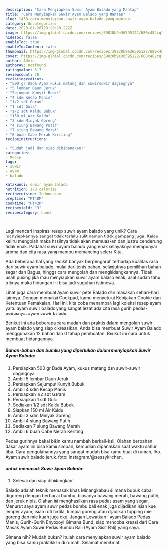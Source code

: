 ```yaml
---
description: "Cara Menyiapkan Suwir Ayam Balado yang Mantap"
title: "Cara Menyiapkan Suwir Ayam Balado yang Mantap"
slug: 1433-cara-menyiapkan-suwir-ayam-balado-yang-mantap
category: Uncategorized
date: 2023-01-26T23:28:20.222Z
image: https://img-global.cpcdn.com/recipes/39820b9e36595122/680x482cq70/suwir-ayam-balado-foto-resep-utama.jpg
hideToc: false
enableToc: true
enableTocContent: false
thumbnail: https://img-global.cpcdn.com/recipes/39820b9e36595122/680x482cq70/suwir-ayam-balado-foto-resep-utama.jpg
cover: https://img-global.cpcdn.com/recipes/39820b9e36595122/680x482cq70/suwir-ayam-balado-foto-resep-utama.jpg
author: Admin
authorAv: notfound
ratingvalue: 3.7
reviewcount: 20
recipeingredient:
- "500 gr Dada Ayam kukus matang dan suwirsuwir dagingnya"
- "5 lembar Daun Jeruk"
- "Sejumput Kunyit Bubuk"
- "4 sdm Kecap Manis"
- "1/2 sdt Garam"
- "1 sdt Gula"
- "1/2 sdt Kaldu Bubuk"
- "150 ml Air Kaldu"
- "3 sdm Minyak Goreng"
- "4 siung Bawang Putih"
- "7 siung Bawang Merah"
- "6 buah Cabe Merah Keriting"
recipeinstructions:

- "Sudah jadi dan siap dihidangkan!"
categories:
- Resep
tags:
- suwir
- ayam
- balado

katakunci: suwir ayam balado 
nutrition: 178 calories
recipecuisine: Indonesian
preptime: "PT40M"
cooktime: "PT42M"
recipeyield: "3"
recipecategory: Lunch

---
```





Lagi mencari inspirasi resep suwir ayam balado yang unik? Cara menyiapkannya sangat tidak terlalu sulit namun tidak gampang juga. Kalau keliru mengolah maka hasilnya tidak akan memuaskan dan justru cenderung tidak enak. Padahal suwir ayam balado yang enak selayaknya mempunyai aroma dan cita rasa yang mampu memancing selera Kita.





Ada beberapa hal yang sedikit banyak berpengaruh terhadap kualitas rasa dari suwir ayam balado, mulai dari jenis bahan, selanjutnya pemilihan bahan segar dan Bagus, hingga cara mengolah dan menghidangkannya. Tidak usah pusing jika mau menyiapkan suwir ayam balado enak,      asal sudah tahu triknya maka hidangan ini bisa jadi suguhan istimewa.














Lihat juga cara membuat Ayam suwir pete Balado dan masakan sehari-hari lainnya. Dengan memakai Cookpad, kamu menyetujui Kebijakan Cookie dan Ketentuan Pemakaian. Hari ini, kita coba menambah lagi koleksi resep ayam yaitu ayam suwir balado yang sangat lezat ada cita rasa gurih pedas-pedasnya. ayam suwir balado.






Berikut ini ada beberapa cara mudah dan praktis dalam mengolah suwir ayam balado yang siap dikreasikan. Anda bisa membuat Suwir Ayam Balado menggunakan 12 bahan dan 0 tahap pembuatan. Berikut ini cara untuk membuat hidangannya.

<!--inarticleads1-->

##### Bahan-bahan dan bumbu yang diperlukan dalam menyiapkan Suwir Ayam Balado:

1. Persiapkan 500 gr Dada Ayam, kukus matang dan suwir-suwir dagingnya
1. Ambil 5 lembar Daun Jeruk
1. Persiapkan Sejumput Kunyit Bubuk
1. Ambil 4 sdm Kecap Manis
1. Persiapkan 1/2 sdt Garam
1. Persiapkan 1 sdt Gula
1. Sediakan 1/2 sdt Kaldu Bubuk
1. Siapkan 150 ml Air Kaldu
1. Ambil 3 sdm Minyak Goreng
1. Ambil 4 siung Bawang Putih
1. Sediakan 7 siung Bawang Merah
1. Ambil 6 buah Cabe Merah Keriting


Pedas gurihnya bakal bikin kamu nambah berkali-kali. Olahan berbahan dasar ayam ini bisa kamu simpan, kemudian dipanaskan saat waktu sahur tiba. Cara pengolahannya yang sangat mudah bisa kamu buat di rumah, lho. Ayam suwir balado jeruk. foto: Instagram/@sessykitchen. 

<!--inarticleads2-->

#####  untuk memasak Suwir Ayam Balado:


1. Selesai dan siap dihidangkan!

Balado adalah teknik memasak khas Minangkabau di mana bubuk cabai digoreng dengan berbagai bumbu, biasanya bawang merah, bawang putih, dan jeruk nipis. Olahan ini menghasilkan rasa pedas asam yang segar. Menurut saya ayam suwir pedas bumbu bali enak juga dijadikan isian kue lemper ayam, isian roti tortila, lumpia goreng atau dijadikan topping mie goreng dan mie kuah juga oke. Jangan Lewatkan : Ayam Balado Pedas Manis, Gurih-Gurih Enyoooy! Gimana Bund, siap mencoba kreasi dari Cara Masak Ayam Suwir Pedas Bumbu Bali (Ayam Sisit Bali) yang saya. 

Gimana nih? Mudah bukan? Itulah cara menyiapkan suwir ayam balado yang bisa kamu praktikkan di rumah. Selamat menikmati
